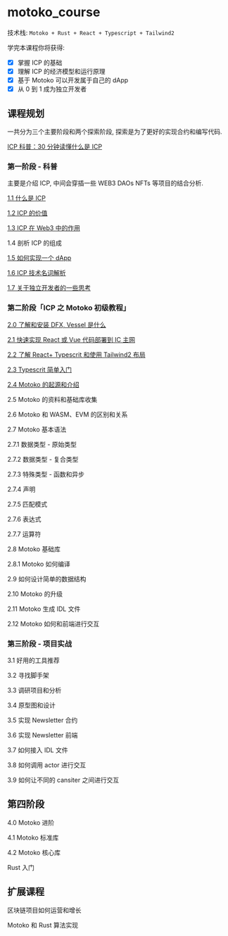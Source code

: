 # motoko_course

技术栈: `Motoko + Rust + React + Typescript + Tailwind2`

学完本课程你将获得:

- [x] 掌握 ICP 的基础
- [x] 理解 ICP 的经济模型和运行原理
- [x] 基于 Motoko 可以开发属于自己的 dApp
- [x] 从 0 到 1 成为独立开发者

## 课程规划

一共分为三个主要阶段和两个探索阶段, 探索是为了更好的实现合约和编写代码.

[ICP 科普：30 分钟读懂什么是 ICP](https://www.youtube.com/watch?v=Up0KEqprjxA)

### 第一阶段 - 科普

主要是介绍 ICP, 中间会穿插一些 WEB3 DAOs NFTs 等项目的结合分析.

[1.1 什么是 ICP](https://www.youtube.com/watch?v=AvbL9mGlrYw)

[1.2 ICP 的价值](https://www.youtube.com/watch?v=2swE3BO5TuU)

[1.3 ICP 在 Web3 中的作用](https://www.youtube.com/watch?v=uO5QGMyih-o)

1.4 剖析 ICP 的组成

[1.5 如何实现一个 dApp](https://www.youtube.com/watch?v=NphbmUt1LVU)

[1.6 ICP 技术名词解析](https://www.youtube.com/watch?v=Isd1E15K-qQ)

[1.7 关于独立开发者的一些思考](https://www.youtube.com/watch?v=1qaxRs5Lj_0)

### 第二阶段「ICP 之 Motoko 初级教程」

[2.0 了解和安装 DFX, Vessel 是什么](https://www.youtube.com/watch?v=u3ArqYelBKA)

[2.1 快速实现 React 或 Vue 代码部署到 IC 主网](https://www.youtube.com/watch?v=CWJd924_ZV8)

[2.2 了解 React+ Typescrit 和使用 Tailwind2 布局](https://www.youtube.com/watch?v=IxLBc-0RN_4)

[2.3 Typescrit 简单入门](https://ts.xcatliu.com/introduction/what-is-typescript.html)

[2.4 Motoko 的起源和介绍](https://www.youtube.com/watch?v=r3twC3_Vx8s)

2.5 Motoko 的资料和基础库收集

2.6 Motoko 和 WASM、EVM 的区别和关系

2.7 Motoko 基本语法

2.7.1 数据类型 - 原始类型

2.7.2 数据类型 - 复合类型

2.7.3 特殊类型 - 函数和异步

2.7.4 声明

2.7.5 匹配模式

2.7.6 表达式

2.7.7 运算符

2.8 Motoko 基础库

2.8.1 Motoko 如何编译

2.9 如何设计简单的数据结构

2.10 Motoko 的升级

2.11 Motoko 生成 IDL 文件

2.12 Motoko 如何和前端进行交互

### 第三阶段 - 项目实战

3.1 好用的工具推荐

3.2 寻找脚手架

3.3 调研项目和分析

3.4 原型图和设计

3.5 实现 Newsletter 合约

3.6 实现 Newsletter 前端

3.7 如何接入 IDL 文件

3.8 如何调用 actor 进行交互

3.9 如何让不同的 cansiter 之间进行交互

## 第四阶段

4.0 Motoko 进阶

4.1 Motoko 标准库

4.2 Motoko 核心库

Rust 入门

## 扩展课程

区块链项目如何运营和增长

Motoko 和 Rust 算法实现
